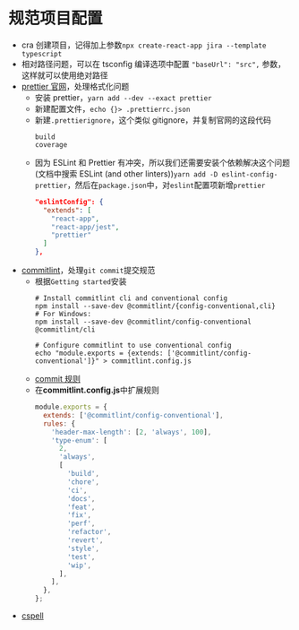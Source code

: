 # 规范项目配置

- cra 创建项目，记得加上参数`npx create-react-app jira --template typescript`
- 相对路径问题，可以在 tsconfig 编译选项中配置 `"baseUrl": "src",` 参数，这样就可以使用绝对路径
- [prettier 官网](https://prettier.io/)，处理格式化问题
  - 安装 prettier，`yarn add --dev --exact prettier`
  - 新建配置文件，`echo {}> .prettierrc.json`
  - 新建`.prettierignore`，这个类似 gitignore，并复制官网的这段代码
    ```
    build
    coverage
    ```
  - 因为 ESLint 和 Prettier 有冲突，所以我们还需要安装个依赖解决这个问题(文档中搜索 ESLint (and other linters))`yarn add -D eslint-config-prettier`，然后在`package.json`中，对`eslint`配置项新增`prettier`
    ```json
    "eslintConfig": {
      "extends": [
        "react-app",
        "react-app/jest",
        "prettier"
      ]
    },
    ```
- [commitlint](https://github.com/conventional-changelog/commitlint)，处理`git commit`提交规范
  - 根据`Getting started`安装
    ```
    # Install commitlint cli and conventional config
    npm install --save-dev @commitlint/{config-conventional,cli}
    # For Windows:
    npm install --save-dev @commitlint/config-conventional @commitlint/cli

    # Configure commitlint to use conventional config
    echo "module.exports = {extends: ['@commitlint/config-conventional']}" > commitlint.config.js
    ```
  - [commit 规则](https://github.com/conventional-changelog/commitlint/tree/master/@commitlint/config-conventional)
  - 在**commitlint.config.js**中扩展规则
    ```js
    module.exports = {
      extends: ['@commitlint/config-conventional'],
      rules: {
        'header-max-length': [2, 'always', 100],
        'type-enum': [
          2,
          'always',
          [
            'build',
            'chore',
            'ci',
            'docs',
            'feat',
            'fix',
            'perf',
            'refactor',
            'revert',
            'style',
            'test',
            'wip',
          ],
        ],
      },
    };
    ```
- [cspell](https://www.npmjs.com/package/cspell)    
